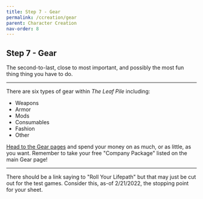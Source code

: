 ```yaml
---
title: Step 7 - Gear
permalink: /ccreation/gear
parent: Character Creation
nav-order: 8
---
```


## Step 7 - Gear

The second-to-last, close to most important, and possibly the most fun thing thing you have to do.

---

There are six types of gear within *The Leaf Pile* including:

* Weapons
* Armor
* Mods
* Consumables
* Fashion
* Other

[Head to the Gear pages](/info/gear) and spend your money on as much, or as little, as you want. Remember to take your free "Company Package" listed on the main Gear page!

---

There should be a link saying to "Roll Your Lifepath" but that may just be cut out for the test games. Consider this, as-of 2/21/2022, the stopping point for your sheet.
